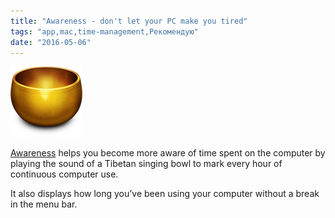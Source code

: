 ```yaml
---
title: "Awareness - don't let your PC make you tired"
tags: "app,mac,time-management,Рекомендую"
date: "2016-05-06"
---
```


[![awareness-bowl](images/awareness-bowl.png)](https://iamfutureproof.com/tools/awareness/)

[Awareness](https://iamfutureproof.com/tools/awareness/) helps you become more aware of time spent on the computer by playing the sound of a Tibetan singing bowl to mark every hour of continuous computer use.

It also displays how long you’ve been using your computer without a break in the menu bar.
